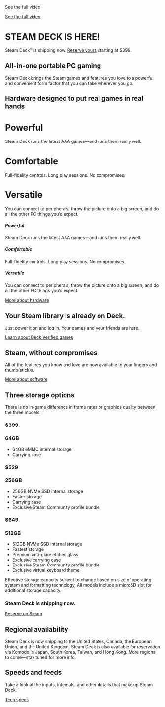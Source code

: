 [](https://www.youtube.com/watch?v=AvokyBOYe8Y)

See the full video

[See the full video](https://www.youtube.com/watch?v=AvokyBOYe8Y)

STEAM DECK IS HERE!
==========

 Steam Deck™ is shipping now.
[Reserve yours](http://store.steampowered.com/steamdeck) starting at $399.

All-in-one portable PC gaming
----------

Steam Deck brings the Steam games and features you love to a powerful and convenient form factor that you can take wherever you go.

Hardware designed to put real games in real hands
----------

Powerful
==========

Steam Deck runs the latest AAA games—and runs them really well.

Comfortable
==========

Full-fidelity controls. Long play sessions. No compromises.

Versatile
==========

You can connect to peripherals, throw the picture onto a big screen, and do all the other PC things you’d expect.

##### Powerful #####

Steam Deck runs the latest AAA games—and runs them really well.

##### Comfortable #####

Full-fidelity controls. Long play sessions. No compromises.

##### Versatile #####

You can connect to peripherals, throw the picture onto a big screen, and do all the other PC things you’d expect.

[More about hardware](hardware)

Your Steam library is
 already on Deck.
----------

Just power it on and log in.
Your games and your friends are here.

[Learn about Deck Verified games](verified)

Steam, without compromises
----------

All of the features you know and love are now
available to your fingers and thumb(stick)s.

[More about software](software)

Three storage options
----------

There is no in-game difference in frame rates or graphics quality between the three models.

### $399 ###

### 64GB ###

* 64GB eMMC internal storage
* Carrying case

### $529 ###

### 256GB ###

* 256GB NVMe SSD internal storage
* Faster storage
* Carrying case
* Exclusive Steam Community profile bundle

### $649 ###

### 512GB ###

* 512GB NVMe SSD internal storage
* Fastest storage
* Premium anti-glare etched glass
* Exclusive carrying case
* Exclusive Steam Community profile bundle
* Exclusive virtual keyboard theme

Effective storage capacity subject to change based on size of operating system and formatting technology. All models include a microSD slot for additional storage capacity.

### Steam Deck is shipping now. ###

[Reserve on Steam](http://store.steampowered.com/steamdeck)

Regional availability
----------

Steam Deck is now shipping to the United States, Canada, the European Union, and the United Kingdom. Steam Deck is also available for reservation via Komodo in Japan, South Korea, Taiwan, and Hong Kong. More regions to come—stay tuned for more info.

Speeds and feeds
----------

Take a look at the inputs, internals, and other details that make up Steam Deck.

[Tech specs](https://www.steamdeck.com/en/tech)
